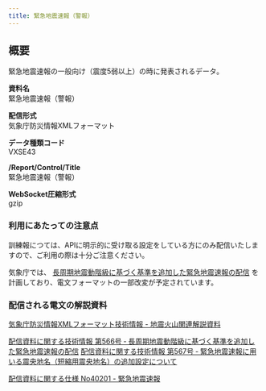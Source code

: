 ```yaml
---
title: 緊急地震速報（警報）
---
```


## 概要
緊急地震速報の一般向け（震度5弱以上）の時に発表されるデータ。

**資料名** <br/>
 緊急地震速報（警報）
 
**配信形式** <br/>
 気象庁防災情報XMLフォーマット

**データ種類コード** <br/>
 VXSE43
 
**/Report/Control/Title** <br/>
 緊急地震速報（警報）

**WebSocket圧縮形式** <br/>
 gzip


### 利用にあたっての注意点
 訓練報につては、APIに明示的に受け取る設定をしている方にのみ配信いたしますので、ご利用の際は十分ご注意ください。

 気象庁では、 [長周期地震動階級に基づく基準を追加した緊急地震速報の配信](https://dmdata.jp/doc/jma/technical/566.pdf) を計画しており、電文フォーマットの一部改変が予定されています。

### 配信される電文の解説資料
 [気象庁防災情報XMLフォーマット技術情報 - 地震火山関連解説資料](https://dmdata.jp/doc/jma/manual/0101-0183.pdf#page=92)


 [配信資料に関する技術情報 第566号 ‐ 長周期地震動階級に基づく基準を追加した緊急地震速報の配信](https://dmdata.jp/doc/jma/technical/566.pdf)
 [配信資料に関する技術情報 第567号 ‐ 緊急地震速報に用いる震央地名（短縮用震央地名）の追加設定について](https://dmdata.jp/doc/jma/technical/567.pdf)


 [配信資料に関する仕様 No40201 - 緊急地震速報](https://www.data.jma.go.jp/suishin/shiyou/pdf/no40201)
